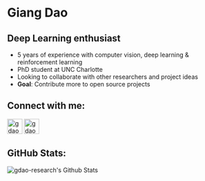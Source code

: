 # Giang Dao
## Deep Learning enthusiast
- 5 years of experience with computer vision, deep learning & reinforcement learning
- PhD student at UNC Charlotte
- Looking to collaborate with other researchers and project ideas
- **Goal**: Contribute more to open source projects

## Connect with me:

[<img aligh="left" alt="gdao-research | LinkedIN" width="35px" src="https://encrypted-tbn0.gstatic.com/images?q=tbn:ANd9GcShpWvSBTG0snnoSqt8RDNqYZGLzJxR9Bxv7g&usqp=CAU" />](https://www.linkedin.com/in/daogiang/)
[<img aligh="left" alt="gdao-research | LinkedIN" width="35px" src="https://upload.wikimedia.org/wikipedia/commons/thumb/4/4f/High-contrast-mail-mark-unread.svg/768px-High-contrast-mail-mark-unread.svg.png" />](mailto:gdao.research@gmail.com)
## GitHub Stats:
<img align="left" alt="gdao-research's Github Stats" src="https://github-readme-stats.codestackr.vercel.app/api?username=gdao-research&show_icons=true&hide_border=true">
